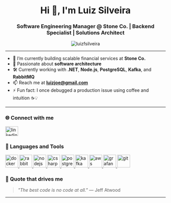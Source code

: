 <h1 align="center">Hi 👋, I'm Luiz Silveira</h1>
<h3 align="center">Software Engineering Manager @ Stone Co. | Backend Specialist | Solutions Architect</h3>

<p align="center">
  <img src="https://komarev.com/ghpvc/?username=luizfsilveira&label=Profile%20views&color=0e75b6&style=flat" alt="luizfsilveira" />
</p>

---

- 🔭 I’m currently building scalable financial services at **Stone Co.**
- 🧠 Passionate about **software architecture**
- 🛠️ Currently working with **.NET**, **Node.js**, **PostgreSQL**, **Kafka**, and **RabbitMQ**
- 📫 Reach me at **luizjoe@gmail.com**
- ⚡ Fun fact: I once debugged a production issue using coffee and intuition ☕💡

---

### 🌐 Connect with me

<p align="left">
  <a href="https://br.linkedin.com/in/luiz-fernando-silveira-64807367" target="_blank">
    <img align="center" src="https://raw.githubusercontent.com/rahuldkjain/github-profile-readme-generator/master/src/images/icons/Social/linked-in-alt.svg" alt="linkedin" height="30" width="40" />
  </a>
</p>


### 🧰 Languages and Tools

<p align="left">
  <a href="https://www.docker.com/" target="_blank" rel="noreferrer">
    <img src="https://cdn.jsdelivr.net/gh/devicons/devicon/icons/docker/docker-original.svg" alt="docker" width="40" height="40"/>
  </a>
  <a href="https://www.rabbitmq.com" target="_blank" rel="noreferrer">
    <img src="https://cdn.jsdelivr.net/gh/devicons/devicon/icons/rabbitmq/rabbitmq-original.svg" alt="rabbitMQ" width="40" height="40"/>
  </a>
  <a href="https://nodejs.org" target="_blank" rel="noreferrer">
    <img src="https://cdn.jsdelivr.net/gh/devicons/devicon/icons/nodejs/nodejs-original.svg" alt="nodejs" width="40" height="40"/>
  </a>
  <a href="https://dotnet.microsoft.com/" target="_blank" rel="noreferrer">
    <img src="https://cdn.jsdelivr.net/gh/devicons/devicon/icons/csharp/csharp-original.svg" alt="csharp" width="40" height="40"/>
  </a>
  <a href="https://www.postgresql.org/" target="_blank" rel="noreferrer">
    <img src="https://cdn.jsdelivr.net/gh/devicons/devicon/icons/postgresql/postgresql-original.svg" alt="postgresql" width="40" height="40"/>
  </a>
  <a href="https://kafka.apache.org/" target="_blank" rel="noreferrer">
    <img src="https://www.vectorlogo.zone/logos/apache_kafka/apache_kafka-icon.svg" alt="kafka" width="40" height="40"/>
  </a>
  <a href="https://aws.amazon.com/" target="_blank" rel="noreferrer">
    <img src="https://www.vectorlogo.zone/logos/amazon_aws/amazon_aws-icon.svg" alt="aws" width="40" height="40"/>
  </a>
  <a href="https://grafana.com/" target="_blank" rel="noreferrer">
    <img src="https://cdn.jsdelivr.net/gh/devicons/devicon/icons/grafana/grafana-original.svg" alt="grafana" width="40" height="40"/>
  </a>
  <a href="https://git-scm.com/" target="_blank" rel="noreferrer">
    <img src="https://cdn.jsdelivr.net/gh/devicons/devicon/icons/git/git-original.svg" alt="git" width="40" height="40"/>
  </a>
</p>





### 🚀 Quote that drives me

> *"The best code is no code at all."* — Jeff Atwood

---
